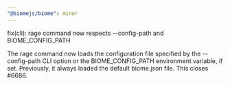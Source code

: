 ```yaml
---
"@biomejs/biome": minor
---
```


fix(cli): rage command now respects --config-path and BIOME_CONFIG_PATH

The rage command now loads the configuration file specified by the --config-path CLI option or the BIOME_CONFIG_PATH environment variable, if set. Previously, it always loaded the default biome.json file. This closes #6686.
